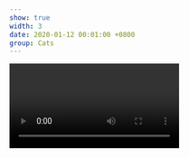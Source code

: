 ```yaml
---
show: true
width: 3
date: 2020-01-12 00:01:00 +0800
group: Cats
---
```

<video controls class="w-100 rounded">
  <source src="{{ '/assets/images/cat/catvid3.mp4' | relative_url }}" type="video/mp4">
</video>